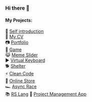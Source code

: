 ### Hi there 👋

<!--
**ZmitserFurmanau/ZmitserFurmanau** is a ✨ _special_ ✨ repository because its `README.md` (this file) appears on your GitHub profile.

Here are some ideas to get you started:

- 🔭 I’m currently working on ...
- 🌱 I’m currently learning ...
- 👯 I’m looking to collaborate on ...
- 🤔 I’m looking for help with ...
- 💬 Ask me about ...
- 📫 How to reach me: ...
- 😄 Pronouns: ...
- ⚡ Fun fact: ...
-->
#### My Projects:  
🎥 [Self introduction](https://youtu.be/4UEt8H8ukA0)  
📖 [My CV](https://zmitserfurmanau.github.io/rsschool-cv/)  
📷 [Portfolio](https://rolling-scopes-school.github.io/zmitserfurmanau-JSFEPRESCHOOL/portfolio/)  
🌊 [Game](https://rolling-scopes-school.github.io/zmitserfurmanau-JSFEPRESCHOOL/game/)  
😹 [Meme Slider](https://zmitserfurmanau.github.io/cssMemSlider/cssMemSlider/)  
▶️ [Virtual Keyboard](https://zmitserfurmanau.github.io/virtual-keyboard/src/)  
🐕 [Shelter](https://rolling-scopes-school.github.io/zmitserfurmanau-JSFE2022Q1/shelter/pages/main/)  
⚡ [Clean Code](https://zmitserfurmanau.github.io/clean-code-s1e1/src/)  
🍕 [Online Store](https://zmitserfurmanau-online-store.netlify.app/)  
🏎 [Async Race](https://zmitserfurmanau-async-race.netlify.app/)  
📚 [RS Lang](https://rslang-ps0m.netlify.app/) 
📝 [Project Management App](https://project-management-app-team49.netlify.app/) 
